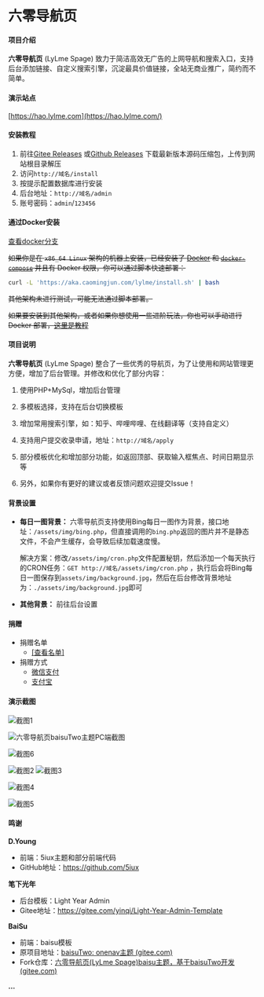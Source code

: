 # 六零导航页

#### 项目介绍
**六零导航页**  (LyLme Spage) 致力于简洁高效无广告的上网导航和搜索入口，支持后台添加链接、自定义搜索引擎，沉淀最具价值链接，全站无商业推广，简约而不简单。

####  演示站点

[https://hao.lylme.com](https://hao.lylme.com/)


#### 安装教程

1.  前往[Gitee Releases](https://gitee.com/LyLme/lylme_spage/releases/) 或[Github Releases](https://github.com/LyLme/lylme_spage/releases/) 下载最新版本源码压缩包，上传到网站根目录解压
2.  访问`http://域名/install`
3.  按提示配置数据库进行安装
4.  后台地址：`http://域名/admin`
5.  账号密码：`admin`/`123456`

#### 通过Docker安装

[查看docker分支](https://github.com/LyLme/lylme_spage/tree/docker)

~~如果你是在 `x86_64 Linux` 架构的机器上安装，已经安装了 [Docker](https://docs.docker.com/engine/install/) 和 [`docker-compose`](https://docs.docker.com/compose/install/) 并且有 Docker 权限，你可以通过脚本快速部署：~~

```bash
curl -L 'https://aka.caomingjun.com/lylme/install.sh' | bash
```

~~其他架构未进行测试，可能无法通过脚本部署。~~

~~如果要安装到其他架构，或者如果你想使用一些进阶玩法，你也可以手动进行 Docker 部署，[这里是教程](https://aka.caomingjun.com/lylme/)~~



#### 项目说明	

 **六零导航页**  (LyLme Spage) 整合了一些优秀的导航页，为了让使用和网站管理更方便，增加了后台管理。并修改和优化了部分内容：

1.   使用PHP+MySql，增加后台管理
2.   多模板选择，支持在后台切换模板

2.  增加常用搜索引擎，如：知乎、哔哩哔哩、在线翻译等（支持自定义）
3.  支持用户提交收录申请，地址：`http://域名/apply`
4.  部分模板优化和增加部分功能，如返回顶部、获取输入框焦点、时间日期显示等
5.  另外，如果你有更好的建议或者反馈问题欢迎提交Issue！

#### 背景设置

-  **每日一图背景：** 六零导航页支持使用Bing每日一图作为背景，接口地址：`/assets/img/bing.php`，但直接调用的`bing.php`返回的图片并不是静态文件，不会产生缓存，会导致后续加载速度慢。

    解决方案：修改`/assets/img/cron.php`文件配置秘钥，然后添加一个每天执行的CRON任务：`GET http://域名/assets/img/cron.php` ，执行后会将Bing每日一图保存到`assets/img/background.jpg`，然后在后台修改背景地址为：`./assets/img/background.jpg`即可

- **其他背景：** 前往后台设置

    

#### 捐赠

- 捐赠名单
  -  [[查看名单]](https://www.lylme.com/support/)
- 捐赠方式
  -  [微信支付](https://www.lylme.com/support/)
  -  [支付宝](https://www.lylme.com/support/)

#### 演示截图
![截图1](https://cdn.lylme.com/img/lylme_spage/lylme_spage1.png)

![六零导航页baisuTwo主题PC端截图](https://cdn.lylme.com/img/lylme_spage/image-20220501192454699.png)

![截图6](https://cdn.lylme.com/img/lylme_spage/lylme_spage6.png)

![截图2](https://cdn.lylme.com/img/lylme_spage/lylme_spage2.png)
![截图3](https://cdn.lylme.com/img/lylme_spage/lylme_spage3.png)

![截图4](https://cdn.lylme.com/img/lylme_spage/lylme_spage4.png)

![截图5](https://cdn.lylme.com/img/lylme_spage/lylme_spage5.png)

#### 鸣谢

 **D.Young**

-   前端：5iux主题和部分前端代码
-   GitHub地址：https://github.com/5iux

**笔下光年**

-   后台模板：Light Year Admin
-   Gitee地址：https://gitee.com/yinqi/Light-Year-Admin-Template

**BaiSu** 

-   前端：baisu模板
-   原项目地址：[baisuTwo: onenav主题 (gitee.com)](https://gitee.com/baisucode/baisu-two)
-   Fork仓库：[六零导航页(LyLme Spage)baisu主题，基于baisuTwo开发 (gitee.com)](https://gitee.com/LyLme/baisu)

**...**
